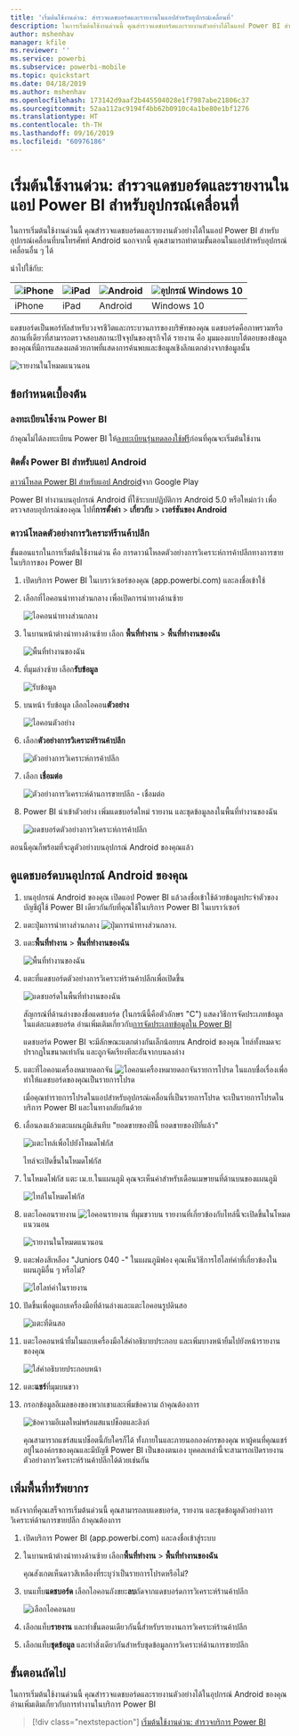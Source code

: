 ```yaml
---
title: 'เริ่มต้นใช้งานด่วน: สำรวจแดชบอร์ดและรายงานในแอปสำหรับอุปกรณ์เคลื่อนที่'
description: ในการเริ่มต้นใช้งานด่วนนี้ คุณสำรวจแดชบอร์ดและรายงานตัวอย่างได้ในแอป Power BI สำหรับอุปกรณ์เคลื่อนที่
author: mshenhav
manager: kfile
ms.reviewer: ''
ms.service: powerbi
ms.subservice: powerbi-mobile
ms.topic: quickstart
ms.date: 04/18/2019
ms.author: mshenhav
ms.openlocfilehash: 173142d9aaf2b445504028e1f7987abe21806c37
ms.sourcegitcommit: 52aa112ac9194f4bb62b0910c4a1be80e1bf1276
ms.translationtype: HT
ms.contentlocale: th-TH
ms.lasthandoff: 09/16/2019
ms.locfileid: "60976186"
---
```

# <a name="quickstart-explore-dashboards-and-reports-in-the-power-bi-mobile-apps"></a>เริ่มต้นใช้งานด่วน: สำรวจแดชบอร์ดและรายงานในแอป Power BI สำหรับอุปกรณ์เคลื่อนที่
ในการเริ่มต้นใช้งานด่วนนี้ คุณสำรวจแดชบอร์ดและรายงานตัวอย่างได้ในแอป Power BI สำหรับอุปกรณ์เคลื่อนที่บนโทรศัพท์ Android นอกจากนี้ คุณสามารถทำตามขั้นตอนในแอปสำหรับอุปกรณ์เคลื่อนอื่น ๆ ได้ 

นำไปใช้กับ:

| ![iPhone](./media/mobile-apps-quickstart-view-dashboard-report/iphone-logo-30-px.png) | ![iPad](./media/mobile-apps-quickstart-view-dashboard-report/ipad-logo-30-px.png) | ![Android](./media/mobile-apps-quickstart-view-dashboard-report/android-logo-30-px.png) | ![อุปกรณ์ Windows 10](./media/mobile-apps-quickstart-view-dashboard-report/win-10-logo-30-px.png) |
|:--- |:--- |:--- |:--- |
| iPhone | iPad | Android | Windows 10 |

แดชบอร์ดเป็นพอร์ทัลสำหรับวงจรชีวิตและกระบวนการของบริษัทของคุณ แดชบอร์ดคือภาพรวมหรือสถานที่เดียวที่สามารถตรวจสอบสถานะปัจจุบันของธุรกิจได้ รายงาน คือ มุมมองแบบโต้ตอบของข้อมูลของคุณที่มีการแสดงผลด้วยภาพที่แสดงการค้นพบและข้อมูลเชิงลึกแตกต่างจากข้อมูลนั้น 

![รายงานในโหมดแนวนอน](././media/mobile-apps-quickstart-view-dashboard-report/power-bi-android-quickstart-report.png)

## <a name="prerequisites"></a>ข้อกำหนดเบื้องต้น

### <a name="sign-up-for-power-bi"></a>ลงทะเบียนใช้งาน Power BI
ถ้าคุณไม่ได้ลงทะเบียน Power BI ให้[ลงทะเบียนรุ่นทดลองใช้ฟรี](https://app.powerbi.com/signupredirect?pbi_source=web)ก่อนที่คุณจะเริ่มต้นใช้งาน

### <a name="install-the-power-bi-for-android-app"></a>ติดตั้ง Power BI สำหรับแอป Android
[ดาวน์โหลด Power BI สำหรับแอป Android](http://go.microsoft.com/fwlink/?LinkID=544867)จาก Google Play

Power BI ทำงานบนอุปกรณ์ Android ที่ใช้ระบบปฏิบัติการ Android 5.0 หรือใหม่กว่า เพื่อตรวจสอบอุปกรณ์ของคุณ ไปที่**การตั้งค่า** > **เกี่ยวกับ** > **เวอร์ชันของ Android**

### <a name="download-the-retail-analysis-sample"></a>ดาวน์โหลดตัวอย่างการวิเคราะห์ร้านค้าปลีก
ขั้นตอนแรกในการเริ่มต้นใช้งานด่วน คือ การดาวน์โหลดตัวอย่างการวิเคราะห์การค้าปลีกทางการขายในบริการของ Power BI

1. เปิดบริการ Power BI ในเบราว์เซอร์ของคุณ (app.powerbi.com) และลงชื่อเข้าใช้

1. เลือกที่ไอคอนนำทางส่วนกลาง เพื่อเปิดการนำทางด้านซ้าย

    ![ไอคอนนำทางส่วนกลาง](./media/mobile-apps-quickstart-view-dashboard-report/power-bi-android-quickstart-global-nav-icon.png)

2. ในบานหน้าต่างนำทางด้านซ้าย เลือก **พื้นที่ทำงาน** > **พื้นที่ทำงานของฉัน**

    ![พื้นที่ทำงานของฉัน](./media/mobile-apps-quickstart-view-dashboard-report/power-bi-android-quickstart-my-workspace.png)

3. ที่มุมล่างซ้าย เลือก**รับข้อมูล**
   
    ![รับข้อมูล](./media/mobile-apps-quickstart-view-dashboard-report/power-bi-get-data.png)

3. บนหน้า รับข้อมูล เลือกไอคอน**ตัวอย่าง**
   
   ![ไอคอนตัวอย่าง](./media/mobile-apps-quickstart-view-dashboard-report/power-bi-samples-icon.png)

4. เลือก**ตัวอย่างการวิเคราะห์ร้านค้าปลีก**
 
    ![ตัวอย่างการวิเคราะห์การค้าปลีก](./media/mobile-apps-quickstart-view-dashboard-report/power-bi-rs.png)
 
8. เลือก **เชื่อมต่อ**  
  
   ![ตัวอย่างการวิเคราะห์ด้านการขายปลีก - เชื่อมต่อ](./media/mobile-apps-quickstart-view-dashboard-report/retail16.png)
   
5. Power BI นำเข้าตัวอย่าง เพิ่มแดชบอร์ดใหม่ รายงาน และชุดข้อมูลลงในพื้นที่ทำงานของฉัน
   
   ![แดชบอร์ดตัวอย่างการวิเคราะห์การค้าปลีก](./media/mobile-apps-quickstart-view-dashboard-report/power-bi-service-opportunity-sample.png)

ตอนนี้คุณก็พร้อมที่จะดูตัวอย่างบนอุปกรณ์ Android ของคุณแล้ว

## <a name="view-a-dashboard-on-your-android-device"></a>ดูแดชบอร์ดบนอุปกรณ์ Android ของคุณ
1. บนอุปกรณ์ Android ของคุณ เปิดแอป Power BI แล้วลงชื่อเข้าใช้ด้วยข้อมูลประจำตัวของบัญชีผู้ใช้ Power BI เดียวกันกับที่คุณใช้ในบริการ Power BI ในเบราว์เซอร์

1.  แตะปุ่มการนำทางส่วนกลาง ![ปุ่มการนำทางส่วนกลาง](./media/mobile-apps-quickstart-view-dashboard-report/power-bi-iphone-global-nav-button.png).

2.  แตะ**พื้นที่ทำงาน** > **พื้นที่ทำงานของฉัน**

    ![พื้นที่ทำงานของฉัน](./media/mobile-apps-quickstart-view-dashboard-report/power-bi-android-quickstart-workspaces.png)

3. แตะที่แดชบอร์ดตัวอย่างการวิเคราะห์ร้านค้าปลีกเพื่อเปิดขึ้น
 
    ![แดชบอร์ดในพื้นที่ทำงานของฉัน](./media/mobile-apps-quickstart-view-dashboard-report/power-bi-android-quickstart-open-retail.png)
   
    สัญกรณ์ที่ด้านล่างของชื่อแดชบอร์ด (ในกรณีนี้คือตัวอักษร "C") แสดงวิธีการจัดประเภทข้อมูลในแต่ละแดชบอร์ด อ่านเพิ่มเติมเกี่ยวกับ[การจัดประเภทข้อมูลใน Power BI](../../service-data-classification.md)

    แดชบอร์ด Power BI จะมีลักษณะแตกต่างกันเล็กน้อยบน Android ของคุณ ไทล์ทั้งหมดจะปรากฏในขนาดเท่ากัน และถูกจัดเรียงทีละอันจากบนลงล่าง

4. แตะที่ไอคอนเครื่องหมายดอกจัน ![ไอคอนเครื่องหมายดอกจันรายการโปรด](./media/mobile-apps-quickstart-view-dashboard-report/power-bi-android-quickstart-favorite-icon.png) ในแถบชื่อเรื่องเพื่อทำให้แดชบอร์ดของคุณเป็นรายการโปรด

    เมื่อคุณทำรายการโปรดในแอปสำหรับอุปกรณ์เคลื่อนที่เป็นรายการโปรด จะเป็นรายการโปรดในบริการ Power BI และในทางกลับกันด้วย

4. เลื่อนลงแล้วแตะแผนภูมิเส้นทึบ "ยอดขายของปีนี้ ยอดขายของปีที่แล้ว"

    ![แตะไทล์เพื่อไปยังโหมดโฟกัส](./media/mobile-apps-quickstart-view-dashboard-report/power-bi-android-quickstart-tap-tile-fave.png)

    ไทล์จะเปิดขึ้นในโหมดโฟกัส

7. ในโหมดโฟกัส แตะ เม.ย.ในแผนภูมิ คุณจะเห็นค่าสำหรับเดือนเมษายนที่ด้านบนของแผนภูมิ

    ![ไทล์ในโหมดโฟกัส](./media/mobile-apps-quickstart-view-dashboard-report/power-bi-android-quickstart-tile-focus.png)

8. แตะไอคอนรายงาน ![ไอคอนรายงาน](./media/mobile-apps-quickstart-view-dashboard-report/power-bi-android-quickstart-report-icon.png) ที่มุมขวาบน รายงานที่เกี่ยวข้องกับไทล์นี้จะเปิดขึ้นในโหมดแนวนอน

    ![รายงานในโหมดแนวนอน](././media/mobile-apps-quickstart-view-dashboard-report/power-bi-android-quickstart-report.png)

9. แตะฟองสีเหลือง "Juniors 040 -" ในแผนภูมิฟอง คุณเห็นวิธีการไฮไลท์ค่าที่เกี่ยวข้องในแผนภูมิอื่น ๆ หรือไม่? 

    ![ไฮไลท์ค่าในรายงาน](./media/mobile-apps-quickstart-view-dashboard-report/power-bi-android-quickstart-cross-highlight.png)

10. ปัดขึ้นเพื่อดูแถบเครื่องมือที่ด้านล่างและแตะไอคอนรูปดินสอ

    ![แตะที่ดินสอ](./media/mobile-apps-quickstart-view-dashboard-report/power-bi-android-quickstart-tap-pencil.png)

11. แตะไอคอนหน้ายิ้มในแถบเครื่องมือใส่คำอธิบายประกอบ และเพิ่มบางหน้ายิ้มไปยังหน้ารายงานของคุณ
 
    ![ใส่คำอธิบายประกอบหน้า](./media/mobile-apps-quickstart-view-dashboard-report/power-bi-android-quickstart-annotate.png)

12. แตะ**แชร์**ที่มุมบนขวา

1. กรอกข้อมูลอีเมลของของพวกเขาและเพิ่มข้อความ ถ้าคุณต้องการ  

    ![ข้อความอีเมลใหม่พร้อมสแนปช็อตและลิงก์](./media/mobile-apps-quickstart-view-dashboard-report/power-bi-android-quickstart-send-snapshot.png)

    คุณสามาราถแชร์สแนปช็อตนี้กับใครก็ได้ ทั้งภายในและภายนอกองค์กรของคุณ หาผู้คนที่คุณแชร์อยู่ในองค์กรของคุณและมีบัญชี Power BI เป็นของตนเอง บุคคลเหล่านี้จะสามารถเปิดรายงานตัวอย่างการวิเคราะห์ร้านค้าปลีกได้ด้วยเช่นกัน

## <a name="clean-up-resources"></a>เพิ่มพื้นที่ทรัพยากร

หลังจากที่คุณเสร็จการเริ่มต้นด่วนนี้ คุณสามารถลบแดชบอร์ด, รายงาน และชุดข้อมูลตัวอย่างการวิเคราะห์ด้านการขายปลีก ถ้าคุณต้องการ

1. เปิดบริการ Power BI (app.powerbi.com) และลงชื่อเข้าสู่ระบบ

2. ในบานหน้าต่างนำทางด้านซ้าย เลือก**พื้นที่ทำงาน** > **พื้นที่ทำงานของฉัน**

    คุณสังเกตเห็นดาวสีเหลืองที่ระบุว่าเป็นรายการโปรดหรือไม่?

3. บนแท็บ**แดชบอร์ด** เลือกไอคอนถังขยะ**ลบ**ถัดจากแดชบอร์ดการวิเคราะห์ร้านค้าปลีก

    ![เลือกไอคอนลบ](./media/mobile-apps-quickstart-view-dashboard-report/power-bi-android-quickstart-delete-retail.png)

4. เลือกแท็บ**รายงาน** และทำขั้นตอนเดียวกันนี้สำหรับรายงานการวิเคราะห์ร้านค้าปลีก

5. เลือกแท็บ**ชุดข้อมูล** และทำสิ่งเดียวกันสำหรับชุดข้อมูลการวิเคราะห์ด้านการขายปลีก


## <a name="next-steps"></a>ขั้นตอนถัดไป

ในการเริ่มต้นใช้งานด่วนนี้ คุณสำรวจแดชบอร์ดและรายงานตัวอย่างได้ในอุปกรณ์ Android ของคุณ อ่านเพิ่มเติมเกี่ยวกับการทำงานในบริการ Power BI 

> [!div class="nextstepaction"]
> [เริ่มต้นใช้งานด่วน: สำรวจบริการ Power BI](../end-user-experience.md)

